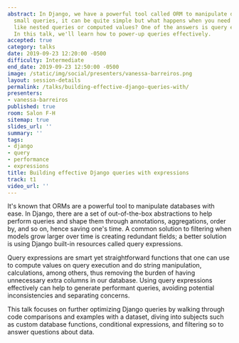 ```yaml
---
abstract: In Django, we have a powerful tool called ORM to manipulate databases. For
  small queries, it can be quite simple but what happens when you need to do tricks
  like nested queries or computed values? One of the answers is query expressions.
  In this talk, we'll learn how to power-up queries effectively.
accepted: true
category: talks
date: 2019-09-23 12:20:00 -0500
difficulty: Intermediate
end_date: 2019-09-23 12:50:00 -0500
image: /static/img/social/presenters/vanessa-barreiros.png
layout: session-details
permalink: /talks/building-effective-django-queries-with/
presenters:
- vanessa-barreiros
published: true
room: Salon F-H
sitemap: true
slides_url: ''
summary: ''
tags:
- django
- query
- performance
- expressions
title: Building effective Django queries with expressions
track: t1
video_url: ''
---
```


It's known that ORMs are a powerful tool to manipulate databases with ease. In Django, there are a set of out-of-the-box abstractions to help perform queries and shape them through annotations, aggregations, order by, and so on, hence saving one's time. A common solution to filtering when models grow larger over time is creating redundant fields; a better solution is using Django built-in resources called query expressions.

Query expressions are smart yet straightforward functions that one can use to compute values on query execution and do string manipulation, calculations, among others, thus removing the burden of having unnecessary extra columns in our database. Using query expressions effectively can help to generate performant queries, avoiding potential inconsistencies and separating concerns.

This talk focuses on further optimizing Django queries by walking through code comparisons and examples with a dataset, diving into subjects such as custom database functions, conditional expressions, and filtering so to answer questions about data.